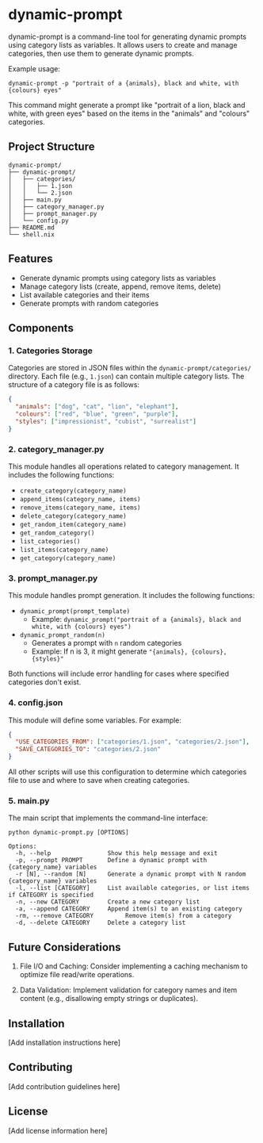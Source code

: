 # dynamic-prompt

dynamic-prompt is a command-line tool for generating dynamic prompts using category lists as variables. It allows users to create and manage categories, then use them to generate dynamic prompts.

Example usage:
```
dynamic-prompt -p "portrait of a {animals}, black and white, with {colours} eyes"
```
This command might generate a prompt like "portrait of a lion, black and white, with green eyes" based on the items in the "animals" and "colours" categories.

## Project Structure

```
dynamic-prompt/
├── dynamic-prompt/
│   ├── categories/
│   │   ├── 1.json
│   │   └── 2.json
│   ├── main.py
│   ├── category_manager.py
│   ├── prompt_manager.py
│   └── config.py
├── README.md
└── shell.nix
```

## Features

- Generate dynamic prompts using category lists as variables
- Manage category lists (create, append, remove items, delete)
- List available categories and their items
- Generate prompts with random categories

## Components

### 1. Categories Storage

Categories are stored in JSON files within the `dynamic-prompt/categories/` directory. Each file (e.g., `1.json`) can contain multiple category lists. The structure of a category file is as follows:

```json
{
  "animals": ["dog", "cat", "lion", "elephant"],
  "colours": ["red", "blue", "green", "purple"],
  "styles": ["impressionist", "cubist", "surrealist"]
}
```

### 2. category_manager.py

This module handles all operations related to category management. It includes the following functions:

- `create_category(category_name)`
- `append_items(category_name, items)`
- `remove_items(category_name, items)`
- `delete_category(category_name)`
- `get_random_item(category_name)`
- `get_random_category()`
- `list_categories()`
- `list_items(category_name)`
- `get_category(category_name)`

### 3. prompt_manager.py

This module handles prompt generation. It includes the following functions:

- `dynamic_prompt(prompt_template)`
  - Example: `dynamic_prompt("portrait of a {animals}, black and white, with {colours} eyes")`
- `dynamic_prompt_random(n)`
  - Generates a prompt with `n` random categories
  - Example: If n is 3, it might generate `"{animals}, {colours}, {styles}"`

Both functions will include error handling for cases where specified categories don't exist.

### 4. config.json

This module will define some variables. For example:

```json
{
  "USE_CATEGORIES_FROM": ["categories/1.json", "categories/2.json"],
  "SAVE_CATEGORIES_TO": "categories/2.json"
}
```

All other scripts will use this configuration to determine which categories file to use and where to save when creating categories.

### 5. main.py

The main script that implements the command-line interface:

```
python dynamic-prompt.py [OPTIONS]

Options:
  -h, --help                Show this help message and exit
  -p, --prompt PROMPT       Define a dynamic prompt with {category_name} variables
  -r [N], --random [N]      Generate a dynamic prompt with N random {category_name} variables
  -l, --list [CATEGORY]     List available categories, or list items if CATEGORY is specified
  -n, --new CATEGORY        Create a new category list
  -a, --append CATEGORY     Append item(s) to an existing category
  -rm, --remove CATEGORY         Remove item(s) from a category
  -d, --delete CATEGORY     Delete a category list
```

## Future Considerations

1. File I/O and Caching: Consider implementing a caching mechanism to optimize file read/write operations.

2. Data Validation: Implement validation for category names and item content (e.g., disallowing empty strings or duplicates).

## Installation

[Add installation instructions here]

## Contributing

[Add contribution guidelines here]

## License

[Add license information here]
